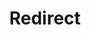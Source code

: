 ﻿---
layout: src/layouts/Redirect.astro
title: Redirect
redirect: https://yamldoc.liuyan.wang/docs/octopus-rest-api/examples/deployment-targets/delete-machines-by-role
pubDate:  2023-01-01
navSearch: false
navSitemap: false
navMenu: false
---
